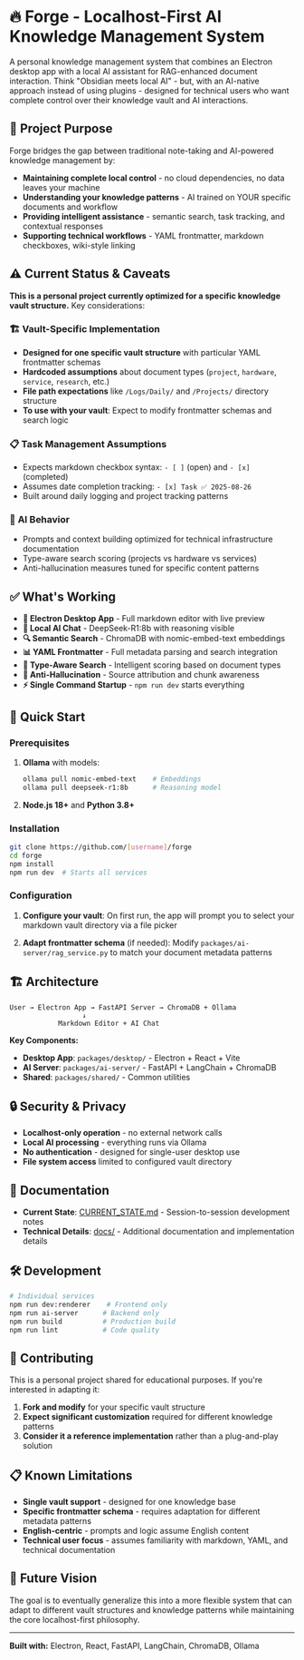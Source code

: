 # 🔥 Forge - Localhost-First AI Knowledge Management System

A personal knowledge management system that combines an Electron desktop app with a local AI assistant for RAG-enhanced document interaction. Think "Obsidian meets local AI" - but, with an AI-native approach instead of using plugins - designed for technical users who want complete control over their knowledge vault and AI interactions.

## 🎯 Project Purpose

Forge bridges the gap between traditional note-taking and AI-powered knowledge management by:

- **Maintaining complete local control** - no cloud dependencies, no data leaves your machine
- **Understanding your knowledge patterns** - AI trained on YOUR specific documents and workflow
- **Providing intelligent assistance** - semantic search, task tracking, and contextual responses
- **Supporting technical workflows** - YAML frontmatter, markdown checkboxes, wiki-style linking

## ⚠️ Current Status & Caveats

**This is a personal project currently optimized for a specific knowledge vault structure.** Key considerations:

### 🏗️ **Vault-Specific Implementation**
- **Designed for one specific vault structure** with particular YAML frontmatter schemas
- **Hardcoded assumptions** about document types (`project`, `hardware`, `service`, `research`, etc.)
- **File path expectations** like `/Logs/Daily/` and `/Projects/` directory structure
- **To use with your vault**: Expect to modify frontmatter schemas and search logic

### 📋 **Task Management Assumptions**
- Expects markdown checkbox syntax: `- [ ]` (open) and `- [x]` (completed)
- Assumes date completion tracking: `- [x] Task ✅ 2025-08-26`
- Built around daily logging and project tracking patterns

### 🧠 **AI Behavior**
- Prompts and context building optimized for technical infrastructure documentation
- Type-aware search scoring (projects vs hardware vs services)
- Anti-hallucination measures tuned for specific content patterns

## ✅ What's Working

- **📱 Electron Desktop App** - Full markdown editor with live preview
- **🤖 Local AI Chat** - DeepSeek-R1:8b with reasoning visible
- **🔍 Semantic Search** - ChromaDB with nomic-embed-text embeddings
- **📊 YAML Frontmatter** - Full metadata parsing and search integration
- **🎯 Type-Aware Search** - Intelligent scoring based on document types
- **🚫 Anti-Hallucination** - Source attribution and chunk awareness
- **⚡ Single Command Startup** - `npm run dev` starts everything

## 🚀 Quick Start

### Prerequisites

1. **Ollama** with models:
   ```bash
   ollama pull nomic-embed-text    # Embeddings
   ollama pull deepseek-r1:8b      # Reasoning model
   ```

2. **Node.js 18+** and **Python 3.8+**

### Installation

```bash
git clone https://github.com/[username]/forge
cd forge
npm install
npm run dev  # Starts all services
```

### Configuration

1. **Configure your vault**: On first run, the app will prompt you to select your markdown vault directory via a file picker

2. **Adapt frontmatter schema** (if needed): Modify `packages/ai-server/rag_service.py` to match your document metadata patterns

## 🏗️ Architecture

```
User → Electron App → FastAPI Server → ChromaDB + Ollama
                  ↓
            Markdown Editor + AI Chat
```

**Key Components:**
- **Desktop App**: `packages/desktop/` - Electron + React + Vite
- **AI Server**: `packages/ai-server/` - FastAPI + LangChain + ChromaDB
- **Shared**: `packages/shared/` - Common utilities

## 🔒 Security & Privacy

- **Localhost-only operation** - no external network calls
- **Local AI processing** - everything runs via Ollama
- **No authentication** - designed for single-user desktop use
- **File system access** limited to configured vault directory

## 📖 Documentation

- **Current State**: [CURRENT_STATE.md](CURRENT_STATE.md) - Session-to-session development notes
- **Technical Details**: [docs/](docs/) - Additional documentation and implementation details

## 🛠️ Development

```bash
# Individual services
npm run dev:renderer    # Frontend only
npm run ai-server      # Backend only
npm run build          # Production build
npm run lint           # Code quality
```

## 🤝 Contributing

This is a personal project shared for educational purposes. If you're interested in adapting it:

1. **Fork and modify** for your specific vault structure
2. **Expect significant customization** required for different knowledge patterns
3. **Consider it a reference implementation** rather than a plug-and-play solution

## 📋 Known Limitations

- **Single vault support** - designed for one knowledge base
- **Specific frontmatter schema** - requires adaptation for different metadata patterns
- **English-centric** - prompts and logic assume English content
- **Technical user focus** - assumes familiarity with markdown, YAML, and technical documentation

## 🔮 Future Vision

The goal is to eventually generalize this into a more flexible system that can adapt to different vault structures and knowledge patterns while maintaining the core localhost-first philosophy.

---

**Built with:** Electron, React, FastAPI, LangChain, ChromaDB, Ollama